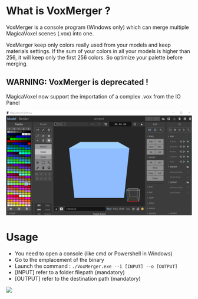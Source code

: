 # What is VoxMerger ? 

VoxMerger is a console program (Windows only) which can merge multiple MagicaVoxel scenes (.vox) into one.

VoxMerger keep only colors really used from your models and keep materials settings. If the sum of your colors in all your models is higher than 256, it will keep only the first 256 colors. So optimize your palette before merging. 

## WARNING: VoxMerger is deprecated !

MagicaVoxel now support the importation of a complex .vox from the IO Panel

![](img/snap2021-04-17-110231.png)


# Usage

- You need to open a console (like cmd or Powershell in Windows)
- Go to the emplacement of the binary
- Launch the command : `./VoxMerger.exe --i [INPUT] --o [OUTPUT]`
- [INPUT] refer to a folder filepath (mandatory)
- [OUTPUT] refer to the destination path (mandatory)

![](img/snap2020-02-06-21-30-14.png)

